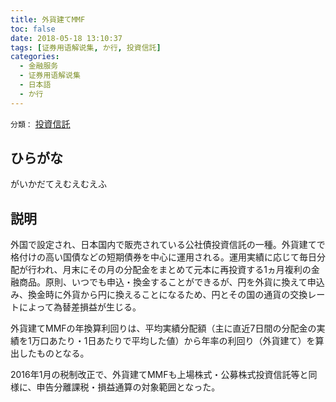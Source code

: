 ```yaml
---
title: 外貨建てMMF
toc: false
date: 2018-05-18 13:10:37
tags: [证券用语解说集, か行, 投資信託]
categories:
  - 金融服务
  - 证券用语解说集
  - 日本語
  - か行
---
```


`分類：` [投資信託](/tags/投資信託/)

## ひらがな

がいかだてえむえむえふ

## 説明

外国で設定され、日本国内で販売されている公社債投資信託の一種。外貨建てで格付けの高い国債などの短期債券を中心に運用される。運用実績に応じて毎日分配が行われ、月末にその月の分配金をまとめて元本に再投資する1ヵ月複利の金融商品。原則、いつでも申込・換金することができるが、円を外貨に換えて申込み、換金時に外貨から円に換えることになるため、円とその国の通貨の交換レートによって為替差損益が生じる。

外貨建てMMFの年換算利回りは、平均実績分配額（主に直近7日間の分配金の実績を1万口あたり・1日あたりで平均した値）から年率の利回り（外貨建て）を算出したものとなる。

2016年1月の税制改正で、外貨建てMMFも上場株式・公募株式投資信託等と同様に、申告分離課税・損益通算の対象範囲となった。
